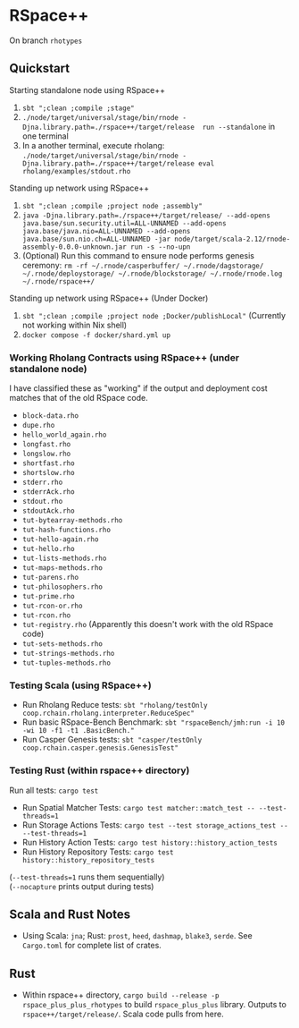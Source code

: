 # RSpace++

On branch `rhotypes`

## Quickstart

Starting standalone node using RSpace++
1. `sbt ";clean ;compile ;stage"`
2. `./node/target/universal/stage/bin/rnode -Djna.library.path=./rspace++/target/release  run --standalone` in one terminal
3. In a another terminal, execute rholang: `./node/target/universal/stage/bin/rnode -Djna.library.path=./rspace++/target/release eval rholang/examples/stdout.rho`

Standing up network using RSpace++
1. `sbt ";clean ;compile ;project node ;assembly"`
2. `java -Djna.library.path=./rspace++/target/release/ --add-opens java.base/sun.security.util=ALL-UNNAMED --add-opens java.base/java.nio=ALL-UNNAMED --add-opens java.base/sun.nio.ch=ALL-UNNAMED -jar node/target/scala-2.12/rnode-assembly-0.0.0-unknown.jar run -s --no-upn`
3. (Optional) Run this command to ensure node performs genesis ceremony: `rm -rf ~/.rnode/casperbuffer/ ~/.rnode/dagstorage/ ~/.rnode/deploystorage/ ~/.rnode/blockstorage/ ~/.rnode/rnode.log ~/.rnode/rspace++/`

Standing up network using RSpace++ (Under Docker)
1. `sbt ";clean ;compile ;project node ;Docker/publishLocal"` (Currently not working within Nix shell)
2. `docker compose -f docker/shard.yml up`

### Working Rholang Contracts using RSpace++ (under standalone node)

I have classified these as "working" if the output and deployment cost matches that of the old RSpace code.

- `block-data.rho`
- `dupe.rho`
- `hello_world_again.rho`
- `longfast.rho`
- `longslow.rho`
- `shortfast.rho`
- `shortslow.rho`
- `stderr.rho`
- `stderrAck.rho`
- `stdout.rho`
- `stdoutAck.rho`
- `tut-bytearray-methods.rho`
- `tut-hash-functions.rho`
- `tut-hello-again.rho`
- `tut-hello.rho`
- `tut-lists-methods.rho`
- `tut-maps-methods.rho`
- `tut-parens.rho`
- `tut-philosophers.rho`
- `tut-prime.rho`
- `tut-rcon-or.rho`
- `tut-rcon.rho`
- `tut-registry.rho` (Apparently this doesn't work with the old RSpace code)
- `tut-sets-methods.rho`
- `tut-strings-methods.rho`
- `tut-tuples-methods.rho`

### Testing Scala (using RSpace++)

- Run Rholang Reduce tests: `sbt "rholang/testOnly coop.rchain.rholang.interpreter.ReduceSpec"`
- Run basic RSpace-Bench Benchmark: `sbt "rspaceBench/jmh:run -i 10 -wi 10 -f1 -t1 .BasicBench."`
- Run Casper Genesis tests: `sbt "casper/testOnly coop.rchain.casper.genesis.GenesisTest"`

### Testing Rust (within rspace++ directory)

Run all tests: `cargo test`

- Run Spatial Matcher Tests: `cargo test matcher::match_test -- --test-threads=1`
- Run Storage Actions Tests: `cargo test --test storage_actions_test -- --test-threads=1`
- Run History Action Tests: `cargo test history::history_action_tests`
- Run History Repository Tests: `cargo test history::history_repository_tests`

(`--test-threads=1` runs them sequentially)<br>
(`--nocapture` prints output during tests)

## Scala and Rust Notes

- Using Scala: `jna`; Rust: `prost`, `heed`, `dashmap`, `blake3`, `serde`. See `Cargo.toml` for complete list of crates.

## Rust

- Within rspace++ directory, `cargo build --release -p rspace_plus_plus_rhotypes` to build `rspace_plus_plus` library. Outputs to `rspace++/target/release/`. Scala code pulls from here.

